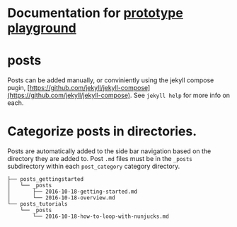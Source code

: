 # Documentation for [prototype playground](https://github.com/hagata/prototype_playground)

# posts
Posts can be added manually, or conviniently using the jekyll compose pugin, [https://github.com/jekyll/jekyll-compose](https://github.com/jekyll/jekyll-compose). See `jekyll help` for more info on each.

# Categorize posts in directories.
Posts are automatically added to the side bar navigation based on the directory they are added to. Post `.md` files must be in the `_posts` subdirectory within each `post_category` category directory.

```
├── posts_gettingstarted
│   └── _posts
│       ├── 2016-10-18-getting-started.md
│       └── 2016-10-18-overview.md
└── posts_tutorials
    └── _posts
        └── 2016-10-18-how-to-loop-with-nunjucks.md
```